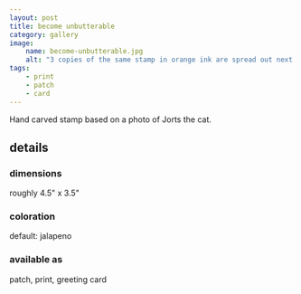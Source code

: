 ```yaml
---
layout: post
title: become unbutterable
category: gallery
image: 
    name: become-unbutterable.jpg
    alt: "3 copies of the same stamp in orange ink are spread out next to the hand carved rubber stamp they were made from. They show a cat lying on his back with paws curled, holding a butter knife in his mouth. Text around the cat reads, in all caps, 'become unbutterable.'"
tags:
    - print
    - patch
    - card
---
```


Hand carved stamp based on a photo of Jorts the cat.

## details

### dimensions

roughly 4.5" x 3.5"

### coloration

default: jalapeno

### available as

patch, print, greeting card

